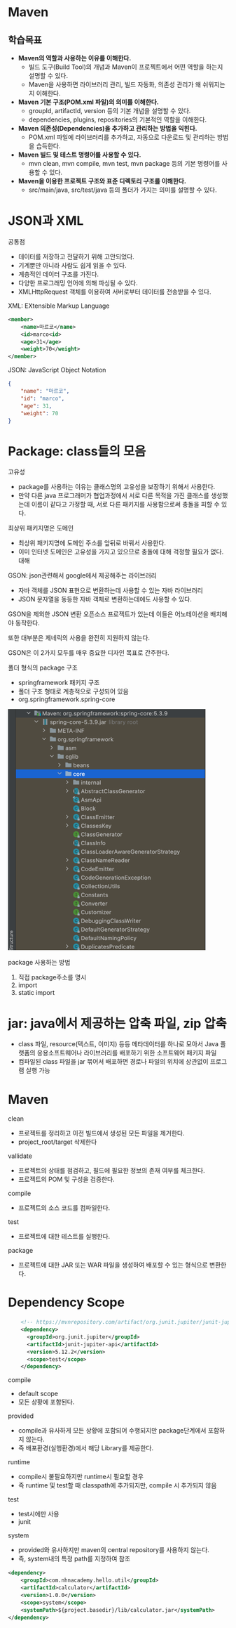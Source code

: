 # Maven

## 학습목표

- **Maven의 역할과 사용하는 이유를 이해한다.**
    - 빌드 도구(Build Tool)의 개념과 Maven이 프로젝트에서 어떤 역할을 하는지 설명할 수 있다.
    - Maven을 사용하면 라이브러리 관리, 빌드 자동화, 의존성 관리가 왜 쉬워지는지 이해한다.
- **Maven 기본 구조(POM.xml 파일)의 의미를 이해한다.**
    - groupId, artifactId, version 등의 기본 개념을 설명할 수 있다.
    - dependencies, plugins, repositories의 기본적인 역할을 이해한다.
- **Maven 의존성(Dependencies)을 추가하고 관리하는 방법을 익힌다.**
    - POM.xml 파일에 라이브러리를 추가하고, 자동으로 다운로드 및 관리하는 방법을 습득한다.
- **Maven 빌드 및 테스트 명령어를 사용할 수 있다.**
    - mvn clean, mvn compile, mvn test, mvn package 등의 기본 명령어를 사용할 수 있다.
- **Maven을 이용한 프로젝트 구조와 표준 디렉토리 구조를 이해한다.**
    - src/main/java, src/test/java 등의 폴더가 가지는 의미를 설명할 수 있다.

# JSON과 XML

공통점

- 데이터를 저장하고 전달하기 위해 고안되었다.
- 기계뿐만 아니라 사람도 쉽게 읽을 수 있다.
- 계층적인 데이터 구조를 가진다.
- 다양한 프로그래밍 언어에 의해 파싱될 수 있다.
- XMLHttpRequest 객체를 이용하여 서버로부터 데이터를 전송받을 수 있다.

XML: EXtensible Markup Language

```xml
<member>
    <name>마르코</name>
    <id>marco<id>
    <age>31</age>
    <weight>70</weight>
</member>
```

JSON: JavaScript Object Notation

```json
{
    "name": "마르코",
    "id": "marco",
    "age": 31,
    "weight": 70
}
```

# Package: class들의 모음

고유성

- package를 사용하는 이유는 클래스명의 고유성을 보장하기 위해서 사용한다.
- 만약 다른 java 프로그래머가 협업과정에서 서로 다른 목적을 가진 클래스를 생성했는데 이름이 같다고 가정할 때, 서로 다른 패키지를 사용함으로써 충돌을 피할 수 있다.

최상위 패키지명은 도메인

- 최상위 패키지명에 도메인 주소를 앞뒤로 바꿔서 사용한다.
- 이미 인터넷 도메인은 고유성을 가지고 있으므로 충돌에 대해 걱정할 필요가 없다.대해

GSON: json관련해서 google에서 제공해주는 라이브러리

- 자바 객체를 JSON 표현으로 변환하는데 사용할 수 있는 자바 라이브러리
- JSON 문자열을 동등한 자바 객체로 변환하는데에도 사용할 수 있다.

GSON을 제외한 JSON 변환 오픈소스 프로젝트가 있는데 이들은 어노테이션을 배치해야 동작한다.

또한 대부분은 제네릭의 사용을 완전히 지원하지 않는다.

GSON은 이 2가지 모두를 매우 중요한 디자인 목표로 간주한다.

폴더 형식의 package 구조

- springframework 패키지 구조
- 폴더 구조 형태로 계층적으로 구성되어 있음
- org.springframework.spring-core

![image.png](image/image.png)

package 사용하는 방법

1. 직접 package주소를 명시
2. import
3. static import 

# jar: java에서 제공하는 압축 파일, zip 압축

- class 파일, resource(텍스트, 이미지) 등등 메타데이터를 하나로 모아서 Java 플랫폼의 응용소프트웨어나 라이브러리를 배포하기 위한 소프트웨어 패키지 파일
- 컴파일된 class 파일을 jar 묶어서 배포하면 경로나 파일의 위치에 상관없이 프로그램 실행 가능

# Maven

clean

- 프로젝트를 정리하고 이전 빌드에서 생성된 모든 파일을 제거한다.
- project_root/target 삭제한다

vallidate

- 프로젝트의 상태를 점검하고, 필드에 필요한 정보의 존재 여부를 체크한다.
- 프로젝트의 POM 및 구성을 검증한다.

compile

- 프로젝트의 소스 코드를 컴파일한다.

test

- 프로젝트에 대한 테스트를 실행한다.

package

- 프로젝트에 대한 JAR 또는 WAR 파일을 생성하여 배포할 수 있는 형식으로 변환한다.

# Dependency Scope

```xml
    <!-- https://mvnrepository.com/artifact/org.junit.jupiter/junit-jupiter-api -->
    <dependency>
      <groupId>org.junit.jupiter</groupId>
      <artifactId>junit-jupiter-api</artifactId>
      <version>5.12.2</version>
      <scope>test</scope>
    </dependency>
```

compile

- default scope
- 모든 상황에 포함된다.

provided

- compile과 유사하게 모든 상황에 포함되어 수행되지만 package단계에서 포함하지 않는다.
- 즉 배포환경(실행환경)에서 해당 Library를 제공한다.

runtime

- compile시 불필요하지만 runtime시 필요할 경우
- 즉 runtime 및 test할 때 classpath에 추가되지만, compile 시 추가되지 않음

test

- test시에만 사용
- junit

system

- provided와 유사하지만 maven의 central repository를 사용하지 않는다.
- 즉, system내의 특정 path를 지정하여 참조

```xml
<dependency>
    <groupId>com.nhnacademy.hello.util</groupId>
    <artifactId>calculator</artifactId>
    <version>1.0.0</version>
    <scope>system</scope>
    <systemPath>${project.basedir}/lib/calculator.jar</systemPath>
</dependency>
```